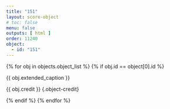 ```yaml
---
title: "151"
layout: score-object
# toc: false
menu: false
outputs: [ html ]
order: 11240
object:
  - id: "151"
---
```


{% for obj in objects.object_list %}
{% if obj.id == object[0].id %}

{{ obj.extended_caption }}

{{ obj.credit }} {.object-credit}

{% endif %}
{% endfor %}

